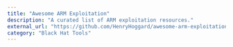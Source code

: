 ```yaml
---
title: "Awesome ARM Exploitation"
description: "A curated list of ARM exploitation resources."
external_url: "https://github.com/HenryHoggard/awesome-arm-exploitation"
category: "Black Hat Tools"
---
```

